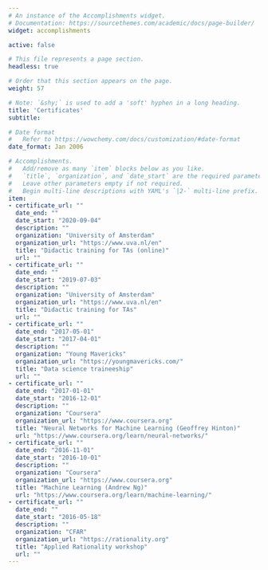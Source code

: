 ```yaml
---
# An instance of the Accomplishments widget.
# Documentation: https://sourcethemes.com/academic/docs/page-builder/
widget: accomplishments

active: false

# This file represents a page section.
headless: true

# Order that this section appears on the page.
weight: 57

# Note: `&shy;` is used to add a 'soft' hyphen in a long heading.
title: 'Certificates'
subtitle:

# Date format
#   Refer to https://wowchemy.com/docs/customization/#date-format
date_format: Jan 2006

# Accomplishments.
#   Add/remove as many `item` blocks below as you like.
#   `title`, `organization`, and `date_start` are the required parameters.
#   Leave other parameters empty if not required.
#   Begin multi-line descriptions with YAML's `|2-` multi-line prefix.
item:
- certificate_url: ""
  date_end: ""
  date_start: "2020-09-04"
  description: ""
  organization: "University of Amsterdam"
  organization_url: "https://www.uva.nl/en"
  title: "Didactic training for TAs (online)"
  url: ""
- certificate_url: ""
  date_end: ""
  date_start: "2019-07-03"
  description: ""
  organization: "University of Amsterdam"
  organization_url: "https://www.uva.nl/en"
  title: "Didactic training for TAs"
  url: ""
- certificate_url: ""
  date_end: "2017-05-01"
  date_start: "2017-04-01"
  description: ""
  organization: "Young Mavericks"
  organization_url: "https://youngmavericks.com/"
  title: "Data science traineeship"
  url: ""
- certificate_url: ""
  date_end: "2017-01-01"
  date_start: "2016-12-01"
  description: ""
  organization: "Coursera"
  organization_url: "https://www.coursera.org"
  title: "Neural Networks for Machine Learning (Geoffrey Hinton)"
  url: "https://www.coursera.org/learn/neural-networks/"
- certificate_url: ""
  date_end: "2016-11-01"
  date_start: "2016-10-01"
  description: ""
  organization: "Coursera"
  organization_url: "https://www.coursera.org"
  title: "Machine Learning (Andrew Ng)"
  url: "https://www.coursera.org/learn/machine-learning/"
- certificate_url: ""
  date_end: ""
  date_start: "2016-05-18"
  description: ""
  organization: "CFAR"
  organization_url: "https://rationality.org"
  title: "Applied Rationality workshop"
  url: ""
---
```

